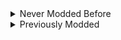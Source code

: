 <details>
  
  <summary>Never Modded Before</summary>
  &#10240;
  
# Installing Vortex

**1)** Ensure that you have installed Vortex if you haven't, which can be obtained [the link below](https://www.nexusmods.com/site/mods/1?tab=files)

[![Vortex](https://i.imgur.com/xXhkzvj.png)](https://www.nexusmods.com/site/mods/1?tab=files "Vortex download")

# Managing Cyberpunk

**1)** In the main Vortex Window, click on **"Select a game to manage"**

![Vortex First Steps 5](https://i.imgur.com/MQG9vBR.png)

**2)** On the next screen scroll down to the **"Cyberpunk 2077"** icon and, when mousing over it, click on **"Manage"** in orange

![Vortex First Steps 6](https://i.imgur.com/n9HwYPW.png)

**3)** On the popup that appears, click on **"Download"** on the bottom right in orange, after this Vortex will restart

![Vortex First Steps 7](https://i.imgur.com/C9vRW9M.png)

**4)** After Vortex restarts, a **"Game not discovered"** popup will appear, click **"Continue"** at the bottom right of the popup in orange

![Vortex First Steps 8](https://i.imgur.com/mBvyPrd.png)

**5)** A window will now pop up where you should choose the folder for your main **"Cyberpunk 2077"** install directory

**6)** Vortex will pop up a window titled **"REDmod DLC missing"** on which you should click **"Ignore"**

![REDmod first BS popup](https://i.imgur.com/mY9T3Aw.png)

**7)** Go to **"Settings"** on the left, then go to **"V2077 Settings"** and ensure that **"Automically convert old style 'archive' mods to REDmods on install"** is turned off

```
This setting is defaulted to off by default unless you had changed it
```

![redmod bullshit](https://i.imgur.com/rTip1CM.png)

**8)** Go to **"Settings""** on the left, then go to the **"Mods"** section and ensure the deployment method is **"Hardlink Deployment"**

```
If you are on a drive that does not allow hard links due to the formatting, you may need to reformat your drive. This can happen with FAT or XFAT formatting and the only solution is changing the drive format
```

![hardlink thing](https://i.imgur.com/iSMkrcz.png)

# Installing Collection

**1)** On the **[collection page](https://next.nexusmods.com/cyberpunk2077/collections/iszwwe)** click on **"ADD TO VORTEX,"** then click **"Install Now"** when that pops up in Vortex

![vortex add to](https://i.imgur.com/j0C9Jxd.png)

![install now](https://camo.githubusercontent.com/3692307718215b512a3850f35e92d24e1dc53202dd13ddce0b1faed501bd304c/68747470733a2f2f692e696d6775722e636f6d2f393553587156482e706e67)

**2)** Vortex will guide you through installing the collection, when it is completed you can play the game by clicking the play button top left

![installed](https://camo.githubusercontent.com/81f9b6925a2506e8a94b2ebe3a11ad411728425c9f4803e996196f71d44b32e8/68747470733a2f2f692e696d6775722e636f6d2f5934686d5a6d472e706e67)

![play button](https://i.imgur.com/4NE5ZHv.png)
  
  &#10240;
  
</details>

<details>
  
  <summary>Previously Modded</summary>
  &#10240;

# Cleaning Vortex

**1)** Go to **"Settings"** on the left, then go to **"V2077 Settings"** and ensure that **"Automically convert old style 'archive' mods to REDmods on install"** is turned off

```
This setting is defaulted to off by default unless you had changed it
```

![redmod bullshit](https://i.imgur.com/rTip1CM.png)

**2)** Go to **"Settings""** on the left, then go to the **"Mods"** section and ensure the deployment method is **"Hardlink Deployment"**

```
If you are on a drive that does not allow hard links due to the formatting, you may need to reformat your drive. This can happen with FAT or XFAT formatting and the only solution is changing the drive format
```

![hardlink thing](https://i.imgur.com/iSMkrcz.png)

**3)** Ensure that you have removed any old mods that may be hardlinked into your main game folder from the **"Mods"** section of Vortex, and check if you have any additional Cyberpunk 2077 profiles that have mods that were hardlinked into your maingame folder. Any of this could interfere with the collection working properly due to redundant/old mods

# Ensuring Clean Game Install

**1)** Go to your **"appdata"** folder by searching windows typing **%appdata%**

![appdata](https://i.imgur.com/ViAyUOX.png)

**2)** In **"AppData"** folder go to **"Local,"** and in this folder delete the **"CD Projekt Red"** and **"Red Engine"** folders

![appdata delete](https://i.imgur.com/egu0d8A.png)

**3)** Go to your main Cyberpunk 2077 directory and delete the **all** folders except for **"archive"**

```
If you've ever modded Cyberpunk before, it's important to ensure you have a clean game folder
```

![Clean Install 1](https://i.imgur.com/AXG7U40.png)

**4)** Additionally delete the **"mod"** folder in **"Cyberpunk 2077/archive/pc/"**

![Clean Install 2](https://i.imgur.com/YW0s73X.png)

**5)** Now make sure you go and verify your game files through **Steam**, **GOG** or **Epic**

# Installing Collection

**1)** On the **[collection page](https://next.nexusmods.com/cyberpunk2077/collections/iszwwe)** click on **"ADD TO VORTEX,"** then click **"Install Now"** when that pops up in Vortex

![vortex add to](https://i.imgur.com/j0C9Jxd.png)

![install now](https://camo.githubusercontent.com/3692307718215b512a3850f35e92d24e1dc53202dd13ddce0b1faed501bd304c/68747470733a2f2f692e696d6775722e636f6d2f393553587156482e706e67)

**2)** Vortex will guide you through installing the collection, when it is completed you can play the game by clicking the play button top left

![installed](https://camo.githubusercontent.com/81f9b6925a2506e8a94b2ebe3a11ad411728425c9f4803e996196f71d44b32e8/68747470733a2f2f692e696d6775722e636f6d2f5934686d5a6d472e706e67)

![play button](https://i.imgur.com/4NE5ZHv.png)
  
  &#10240;
  
</details>

